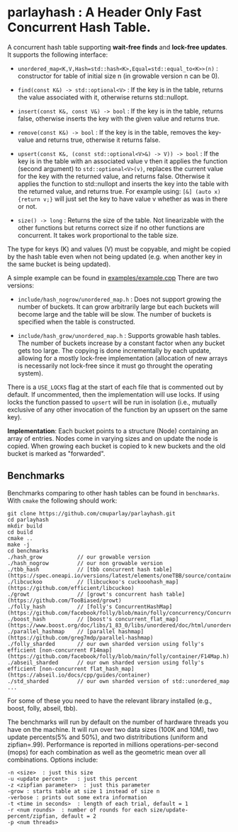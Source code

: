 # parlayhash : A Header Only Fast Concurrent Hash Table.

A concurrent hash table supporting **wait-free finds** and **lock-free updates**.
It supports the following interface:

- `unordered_map<K,V,Hash=std::hash<K>,Equal=std::equal_to<K>>(n)` :
constructor for table of initial size n (in growable version n can be 0).

- `find(const K&) -> std::optional<V>` : If the key is in the table, returns the value associated
  with it, otherwise returns std::nullopt.

- `insert(const K&, const V&) -> bool` : If the key is in the table, returns false, otherwise inserts the key
with the given value and returns true.

- `remove(const K&) -> bool` : If the key is in the table, removes the
  key-value and returns true, otherwise it returns false.

- `upsert(const K&, (const std::optional<V>&) -> V)) -> bool` : If the
key is in the table with an associated value v then it applies the function (second argument)
to `std::optional<V>(v)`, replaces the current value for the key with the
returned value, and returns false.  Otherwise it applies the
function to std::nullopt and inserts the key into the table with the
returned value, and returns true.   For example using: `[&] (auto x) {return v;}` will just set
the key to have value v whether as was in there or not. 

- `size() -> long` : Returns the size of the table.  Not linearizable
with the other functions but returns correct size if no other
functions are concurrent.  It takes work proportional to the table
size.

The type for keys (K) and values (V) must be copyable, and might be
copied by the hash table even when not being updated (e.g. when
another key in the same bucket is being updated).

A simple example can be found in [examples/example.cpp](examples/example.cpp)
There are two versions:

- `include/hash_nogrow/unordered_map.h` : Does not support growing the number of buckets.  It can grow arbitrarily large but each buckets will become large and the table will be slow.  The number of buckets is specified when the table is constructed.   

- `include/hash_grow/unordered_map.h` : Supports growable hash tables.  The number of buckets increase by a constant factor when any bucket gets too large.   The copying is done incrementally by each update, allowing for a mostly lock-free implementation (allocation of new arrays is necessarily not lock-free since it must go throught the operating system).

There is a `USE_LOCKS` flag at the start of each file that is
commented out by default.  If uncommented, then the implementation
will use locks.  If using locks the function passed to `upsert` will
be run in isolation (i.e., mutually exclusive of any other invocation
of the function by an upssert on the same key).

**Implementation**: Each bucket points to a structure (Node)
containing an array of entries.  Nodes come in varying sizes and on
update the node is copied.  When growing each bucket is copied to k
new buckets and the old bucket is marked as "forwarded".



## Benchmarks

Benchmarks comparing to other hash tables can be found in `benchmarks`.   With `cmake` the following should work:

    git clone https://github.com/cmuparlay/parlayhash.git
    cd parlayhash
    mkdir build
    cd build
    cmake ..
    make -j
    cd benchmarks
    ./hash_grow           // our growable version
    ./hash_nogrow         // our non growable version
    ./tbb_hash            // [tbb concurrent hash table](https://spec.oneapi.io/versions/latest/elements/oneTBB/source/containers/concurrent_unordered_map_cls.html)
    ./libcuckoo           // [libcuckoo's cuckooohash_map](https://github.com/efficient/libcuckoo)
    ./growt               // [growt's concurrent hash table](https://github.com/TooBiased/growt)
    ./folly_hash          // [folly's ConcurrentHashMap](https://github.com/facebook/folly/blob/main/folly/concurrency/ConcurrentHashMap.h)
    ./boost_hash          // [boost's concurrent_flat_map](https://www.boost.org/doc/libs/1_83_0/libs/unordered/doc/html/unordered.html#concurrent)
    ./parallel_hashmap    // [parallel hashmap](https://github.com/greg7mdp/parallel-hashmap)
    ./folly_sharded       // our own sharded version using folly's efficient [non-concurrent F14map](https://github.com/facebook/folly/blob/main/folly/container/F14Map.h)
    ./abseil_sharded      // our own sharded version using folly's efficient [non-concurrent flat_hash_map](https://abseil.io/docs/cpp/guides/container)
    ./std_sharded         // our own sharded version of std::unordered_map
    ...

For some of these you need to have the relevant library installed (e.g., boost, folly, abseil, tbb).

The benchmarks will run by default on the number of hardware threads you have on the machine.
It will run over two data sizes (100K and 10M), two update percents(5% and 50%), and two distritributions (uniform and zipfian=.99).
Performance is reported in millions operations-per-second (mops) for each combination as well as the geometric mean over all combinations.  Options include:

    -n <size>  : just this size
    -u <update percent>   : just this percent
    -z <zipfian parameter>  : just this parameter
    -grow : starts table at size 1 instead of size n
    -verbose : prints out some extra information
    -t <time in seconds>  : length of each trial, default = 1
    -r <num rounds>  : number of rounds for each size/update-percent/zipfian, default = 2
    -p <num threads> 

